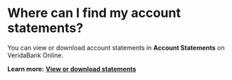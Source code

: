 # Where can I find my account statements?

You can view or download account statements in **Account Statements** on VeridaBank Online.

**Learn more:** [**View or download statements**](../Everyday%20Banking/View%20or%20Download%20Statements.md)
